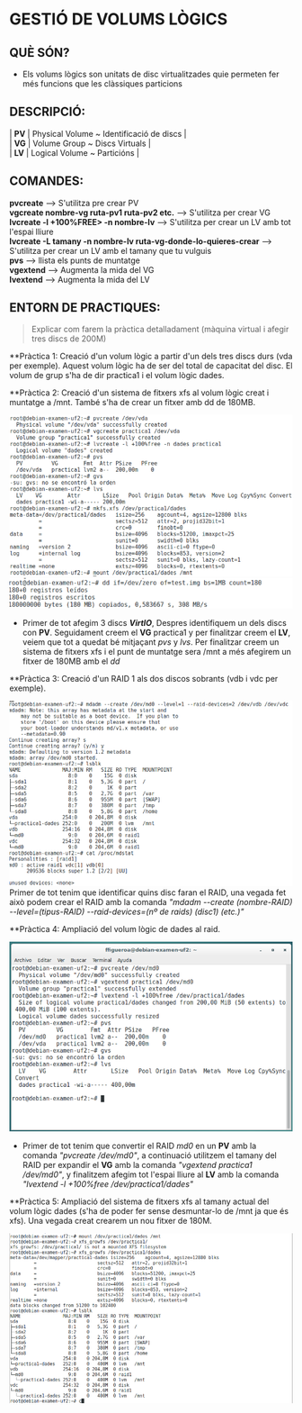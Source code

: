# GESTIÓ DE VOLUMS LÒGICS  

## QUÈ SÓN?  

 * Els volums lògics son unitats de disc virtualitzades quie permeten fer més funcions que les clàssiques particions  

## DESCRIPCIÓ:  

| **PV** | Physical Volume ~ Identificació de discs |         
| **VG** | Volume Group ~ Discs Virtuals |  
| **LV** | Logical Volume ~ Particións |  

													
		                                            
		                                            
## COMANDES:   

**pvcreate** --> S'utilitza pre crear PV  
**vgcreate nombre-vg ruta-pv1 ruta-pv2 etc.** --> S'utilitza per crear VG  
**lvcreate -l +100%FREE> -n nombre-lv** --> S'utilitza per crear un LV amb tot l'espai lliure  
**lvcreate -L tamany -n nombre-lv ruta-vg-donde-lo-quieres-crear** --> S'utilitza per crear un LV amb el tamany que tu vulguis   
**pvs** --> llista els punts de muntatge   
**vgextend** --> Augmenta la mida del VG  
**lvextend** --> Augmenta la mida del LV  

## ENTORN DE PRACTIQUES:  

> Explicar com farem la pràctica detalladament (màquina virtual i afegir tres discs de 200M)    

**Pràctica 1: Creació d'un volum lògic a partir d'un dels tres discs durs (vda per exemple). Aquest volum lògic ha de ser del total de capacitat del disc. El volum de grup s'ha de dir practica1 i el volum lògic dades.      

**Pràctica 2: Creació d'un sistema de fitxers xfs al volum lògic creat i muntatge a /mnt. També s'ha de crear un fitxer amb dd de 180MB.      

![](practica1.png)    
![](practica2.png)    

* Primer de tot afegim 3 discs ***VirtIO***, Despres identifiquem un dels discs con **PV**. Seguidament creem el **VG** practica1 y per finalitzar creem el **LV**, veiem que tot a quedat bé mitjaçant *pvs* y *lvs*. Per finalitzar creem un sistema 	de fitxers xfs i el punt de muntatge sera /mnt a més afegirem un fitxer de 180MB amb el *dd* 

**Pràctica 3: Creació d'un RAID 1 als dos discos sobrants (vdb i vdc per exemple).  

![](practica3.png)      
 Primer de tot tenim que identificar quins disc faran el RAID, una vegada fet això podem crear el RAID amb la comanda *"mdadm --create (nombre-RAID) --level=(tipus-RAID) --raid-devices=(nº de raids) (disc1) (etc.)"*    

**Pràctica 4: Ampliació del volum lògic de dades al raid.    

![](practica4.png)      

* Primer de tot tenim que convertir el RAID *md0* en un **PV** amb la comanda *"pvcreate /dev/md0"*, a continuació utilitzem el tamany del RAID per expandir el **VG** amb la comanda *"vgextend practica1 /dev/md0"*, y finalitzem afegim tot l'espai lliure al **LV** amb la comanda *"lvextend -l +100%free /dev/practica1/dades"*     


**Pràctica 5: Ampliació del sistema de fitxers xfs al tamany actual del volum lògic dades (s'ha de poder fer sense desmuntar-lo de /mnt ja que és xfs). Una vegada creat crearem un nou fitxer de 180M.  

![](practica5.png)  
